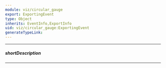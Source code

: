 ```yaml
---
module: viz/circular_gauge
export: ExportingEvent
type: Object
inherits: EventInfo,ExportInfo
uid: viz/circular_gauge:ExportingEvent
generateTypeLink: 
---
```

---
##### shortDescription
<!-- Description goes here -->

---
<!-- Description goes here -->